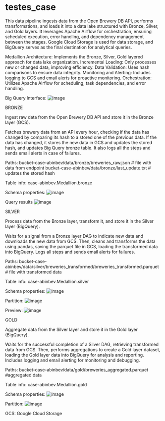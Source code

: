 # testes_case


This data pipeline ingests data from the Open Brewery DB API, performs transformations, and loads it into a data lake structured with Bronze, Silver, and Gold layers. 
It leverages Apache Airflow for orchestration, ensuring scheduled execution, error handling, and dependency management between the stages. 
Google Cloud Storage is used for data storage, and BigQuery serves as the final destination for analytical queries.

Medallion Architecture: Implements the Bronze, Silver, Gold layered approach for data lake organization.
Incremental Loading: Only processes new or changed data, improving efficiency.
Data Validation: Uses hash comparisons to ensure data integrity.
Monitoring and Alerting: Includes logging to GCS and email alerts for proactive monitoring.
Orchestration: Utilizes Apache Airflow for scheduling, task dependencies, and error handling.

Big Query Interface:
![image](https://github.com/user-attachments/assets/cf30ebf1-388e-4ebc-918c-daeb0ee647ca)

BRONZE

Ingest raw data from the Open Brewery DB API and store it in the Bronze layer (GCS).

Fetches brewery data from an API every hour, checking if the data has changed by comparing its hash to a stored one of the previous data.
If the data has changed, it stores the new data in GCS and updates the stored hash, and updates Big Query bronze table.
It also logs all the steps and sends email alerts in case of failures.

Paths:
bucket-case-abinbev/data/bronze/breweries_raw.json # file with data from endpoint
bucket-case-abinbev/data/bronze/last_update.txt # updates the stored hash

Table info:
case-abinbev.Medallion.bronze

Schema properties:
![image](https://github.com/user-attachments/assets/730bf92e-3431-4bd5-b48b-1fe95f5bbb47)

Query results
![image](https://github.com/user-attachments/assets/01fe8811-fead-43d1-8de1-83db356ff2ec)


SILVER

Process data from the Bronze layer, transform it, and store it in the Silver layer (BigQuery).

Waits for a signal from a Bronze layer DAG to indicate new data and downloads the new data from GCS.
Then, cleans and transforms the data using pandas, saving the parquet file in GCS, loading the transformed data into BigQuery.
Logs all steps and sends email alerts for failures.

Paths:
bucket-case-abinbev/data/silver/breweries_transformed/breweries_transformed.parquet # file with transformed data

Table info:
case-abinbev.Medallion.silver

Schema properties:
![image](https://github.com/user-attachments/assets/ebf4ac84-73ed-4b9b-9ce2-209f8661ebbc)

Partition:
![image](https://github.com/user-attachments/assets/89acfacd-a33d-4c3d-9791-6ca246b4b3b7)

Preview:
![image](https://github.com/user-attachments/assets/63bd9833-bf21-4af4-80cb-23cf337b01d2)


GOLD

Aggregate data from the Silver layer and store it in the Gold layer (BigQuery).

Waits for the successful completion of a Silver DAG, retrieving transformed data from GCS.
Then, performs aggregations to create a Gold layer dataset, loading the Gold layer data into BigQuery for analysis and reporting.
Includes logging and email alerting for monitoring and debugging.

Paths:
bucket-case-abinbev/data/gold/breweries_aggregated.parquet #aggregated data 

Table info:
case-abinbev.Medallion.gold

Schema properties:
![image](https://github.com/user-attachments/assets/277b55e7-e28c-464b-b4ec-985fdffd039d)

Partition: ![image](https://github.com/user-attachments/assets/7766a23c-5b2c-4270-923c-968f09932609)





GCS: Google Cloud Storage
